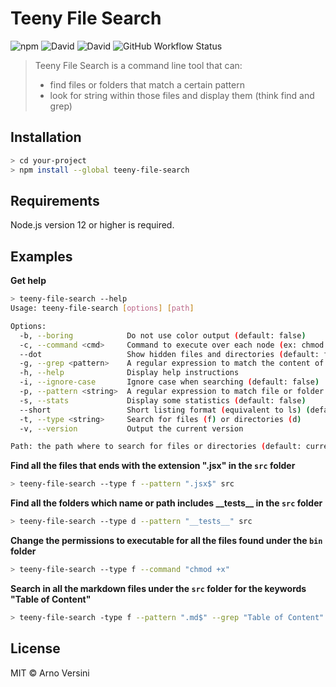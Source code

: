 # Teeny File Search

![npm](https://img.shields.io/npm/v/teeny-file-search?label=version&logo=npm)
![David](https://img.shields.io/david/aversini/teeny-file-search?logo=npm)
![David](https://img.shields.io/david/dev/aversini/teeny-file-search?logo=npm)
![GitHub Workflow Status](https://img.shields.io/github/workflow/status/aversini/teeny-file-search/coverage?label=coverage&logo=github)

> Teeny File Search is a command line tool that can:
>
> - find files or folders that match a certain pattern
> - look for string within those files and display them (think find and grep)

## Installation

```sh
> cd your-project
> npm install --global teeny-file-search
```

## Requirements

Node.js version 12 or higher is required.

## Examples

**Get help**

```sh
> teeny-file-search --help
Usage: teeny-file-search [options] [path]

Options:
  -b, --boring            Do not use color output (default: false)
  -c, --command <cmd>     Command to execute over each node (ex: chmod +x)
  --dot                   Show hidden files and directories (default: false)
  -g, --grep <pattern>    A regular expression to match the content of the files found
  -h, --help              Display help instructions
  -i, --ignore-case       Ignore case when searching (default: false)
  -p, --pattern <string>  A regular expression to match file or folder names (default: null)
  -s, --stats             Display some statistics (default: false)
  --short                 Short listing format (equivalent to ls) (default: false)
  -t, --type <string>     Search for files (f) or directories (d)
  -v, --version           Output the current version

Path: the path where to search for files or directories (default: current folder)
```

**Find all the files that ends with the extension ".jsx" in the `src` folder**

```sh
> teeny-file-search --type f --pattern ".jsx$" src
```

**Find all the folders which name or path includes \_\_tests\_\_ in the `src` folder**

```sh
> teeny-file-search --type d --pattern "__tests__" src
```

**Change the permissions to executable for all the files found under the `bin` folder**

```sh
> teeny-file-search --type f --command "chmod +x"
```

**Search in all the markdown files under the `src` folder for the keywords "Table of Content"**

```sh
> teeny-file-search -type f --pattern ".md$" --grep "Table of Content"
```

## License

MIT © Arno Versini
